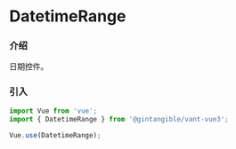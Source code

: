 # DatetimeRange

### 介绍

日期控件。

### 引入

```js
import Vue from 'vue';
import { DatetimeRange } from '@gintangible/vant-vue3';

Vue.use(DatetimeRange);
```